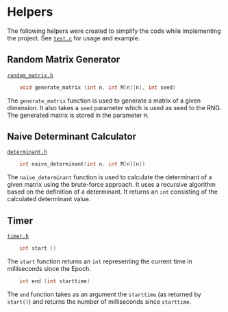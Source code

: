 # Helpers
The following helpers were created to simplify the code while implementing the project. See [<u>`test.c`</u>](./test.c) for usage and example.

## Random Matrix Generator
[<u>`random_matrix.h`</u>](./random_matrix.h)
```C
    void generate_matrix (int n, int M[n][n], int seed)
```
The `generate_matrix` function is used to generate a matrix of a given dimension. It also takes a `seed` parameter which is used as seed to the RNG. The generated matrix is stored in the parameter `M`.


## Naive Determinant Calculator
[<u>`determinant.h`</u>](./determinant.h)
```C
    int naive_determinant(int n, int M[n][n])
```
The `naive_determinant` function is used to calculate the determinant of a given matrix using the brute-force approach. It uses a recursive algorithm based on the definition of a determinant. It returns an `int` consisting of the calculated determinant value.


## Timer
[<u>`timer.h`</u>](./timer.h)
```C
    int start ()
```
The `start` function returns an `int` representing the current time in milliseconds since the Epoch.

```C
    int end (int starttime)
```
The `end` function takes as an argument the `starttime` (as returned by `start()`) and returns the number of milliseconds since `starttime`.
